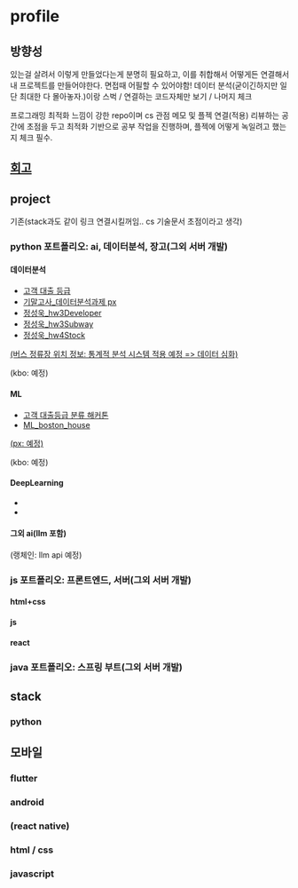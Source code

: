# profile

## 방향성
있는걸 살려서 이렇게 만들었다는게 분명히 필요하고, 이를 취합해서 어떻게든 연결해서 내 프로젝트를 만들어야한다. 면접때 어필할 수 있어야함!
데이터 분석(굳이긴하지만 일단 최대한 다 몰아놓자.)이랑 스벅 / 연결하는 코드자체만 보기 / 나머지 체크

프로그래밍 최적화 느낌이 강한 repo이며 cs 관점 메모 및 플젝 연결(적용) 리뷰하는 공간에 초점을 두고 최적화 기반으로 공부 작업을 진행하며, 플젝에 어떻게 녹일려고 했는지 체크 필수.

## [회고](https://github.com/davJ-star/review)






## project
기존(stack과도 같이 링크 연결시킬꺼임.. cs 기술문서 초점이라고 생각)
### python 포트폴리오: ai, 데이터분석, 장고(그외 서버 개발)
#### 데이터분석
- [고객 대출 등급](https://colab.research.google.com/drive/1afTQMsyK8wu1kf7wwSIXVXlEIt1dLkyW?usp=drive_open)
- [기말고사_데이터분석과제 px](https://colab.research.google.com/drive/1ZUjQ-S0CJjzxzedO8_YaJev7zxomXP_U?usp=drive_open)
- [정성욱_hw3Developer](https://colab.research.google.com/drive/1tnpd3NoxapqG97U1Z6hSVE3P6CaCTbCD?usp=drive_open)
- [정성욱_hw3Subway](https://colab.research.google.com/drive/1S8UT8JdDiUMnV5Z5wkmINrYOCphhRXjA?usp=drive_open#scrollTo=t6D4sD8Vis-Q)
- [정성욱_hw4Stock](https://colab.research.google.com/drive/1tnpd3NoxapqG97U1Z6hSVE3P6CaCTbCD?usp=drive_open)

[(버스 정류장 위치 정보: 통계적 분석 시스템 적용 예정 => 데이터 심화)](https://github.com/davJ-star/siat/blob/main/README.md#%EB%8D%B0%EC%9D%B4%ED%84%B0%EB%B6%84%EC%84%9D)

(kbo: 예정)




#### ML
- [고객 대출등급 분류 해커톤](https://colab.research.google.com/drive/1ul1YJULG1FLgFXMAoTIrEKsu3gxOWRzr?usp=drive_open)
- [ML_boston_house](https://colab.research.google.com/drive/1YX1qHiad3J1Dm-wM1gO5NyEOtteUkIfV?usp=drive_open)

[(px:  예정)](https://colab.research.google.com/drive/1RfgzKaA7Oez4XBYShuPtOr087nOXNjFY?usp=drive_open#scrollTo=bT3I7uJ_pjz1)

(kbo:  예정)



#### DeepLearning
- []()
- []()

#### 그외 ai(llm 포함)

(랭체인: llm api 예정)






### js 포트폴리오: 프론트엔드, 서버(그외 서버 개발)
#### html+css


#### js


#### react




### java 포트폴리오: 스프링 부트(그외 서버 개발)



## stack
### python


## 모바일
### flutter
### android
### (react native)

### html / css

### javascript

